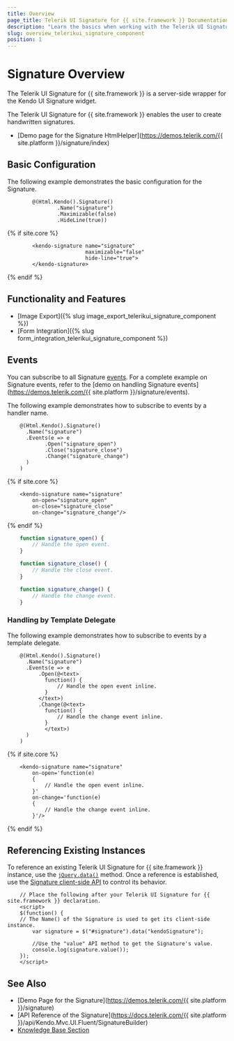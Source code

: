 ```yaml
---
title: Overview
page_title: Telerik UI Signature for {{ site.framework }} Documentation | Signature Overview
description: "Learn the basics when working with the Telerik UI Signature for {{ site.framework }}."
slug: overview_telerikui_signature_component
position: 1
---
```


# Signature Overview

The Telerik UI Signature for {{ site.framework }} is a server-side wrapper for the Kendo UI Signature widget.

The Telerik UI Signature for {{ site.framework }} enables the user to create handwritten signatures.

* [Demo page for the Signature HtmlHelper](https://demos.telerik.com/{{ site.platform }}/signature/index)

## Basic Configuration

The following example demonstrates the basic configuration for the Signature.

```HtmlHelper
        @(Html.Kendo().Signature()
                .Name("signature")
                .Maximizable(false)
                .HideLine(true))
```
{% if site.core %}
```TagHelper
        <kendo-signature name="signature"
                         maximizable="false"
                         hide-line="true">
        </kendo-signature>
```
{% endif %}

## Functionality and Features

* [Image Export]({% slug image_export_telerikui_signature_component %})
* [Form Integration]({% slug form_integration_telerikui_signature_component %})

## Events

You can subscribe to all Signature [events](/api/signature). For a complete example on Signature events, refer to the [demo on handling Signature events](https://demos.telerik.com/{{ site.platform }}/signature/events).

The following example demonstrates how to subscribe to events by a handler name.

```HtmlHelper
    @(Html.Kendo().Signature()
      .Name("signature")
      .Events(e => e
            .Open("signature_open")
            .Close("signature_close")
            .Change("signature_change")
      )
    )
```
{% if site.core %}
```TagHelper
    <kendo-signature name="signature"
        on-open="signature_open"
        on-close="signature_close"
        on-change="signature_change"/>
```
{% endif %}
```script.js
    function signature_open() {
        // Handle the open event.
    }

    function signature_close() {
        // Handle the close event.
    }

    function signature_change() {
        // Handle the change event.
    }
```

### Handling by Template Delegate

The following example demonstrates how to subscribe to events by a template delegate.

```HtmlHelper
    @(Html.Kendo().Signature()
      .Name("signature")
      .Events(e => e
          .Open(@<text>
            function() {
                // Handle the open event inline.
            }
          </text>)
          .Change(@<text>
            function() {
                // Handle the change event inline.
            }
            </text>)
      )
    )
```
{% if site.core %}
```TagHelper
    <kendo-signature name="signature"
        on-open='function(e)
        {
            // Handle the open event inline.
        }'
        on-change='function(e)
        {
            // Handle the change event inline.
        }'/>
```
{% endif %}

## Referencing Existing Instances

To reference an existing Telerik UI Signature for {{ site.framework }} instance, use the [`jQuery.data()`](http://api.jquery.com/jQuery.data/) method. Once a reference is established, use the [Signature client-side API](https://docs.telerik.com/kendo-ui/api/javascript/ui/signature#methods) to control its behavior.

        // Place the following after your Telerik UI Signature for {{ site.framework }} declaration.
        <script>
        $(function() {
        // The Name() of the Signature is used to get its client-side instance.
            var signature = $("#signature").data("kendoSignature");

            //Use the "value" API method to get the Signature's value.
            console.log(signature.value());
        });
        </script>

## See Also

* [Demo Page for the Signature](https://demos.telerik.com/{{ site.platform }}/signature)
* [API Reference of the Signature](https://docs.telerik.com/{{ site.platform }}/api/Kendo.Mvc.UI.Fluent/SignatureBuilder)
* [Knowledge Base Section](/knowledge-base)
